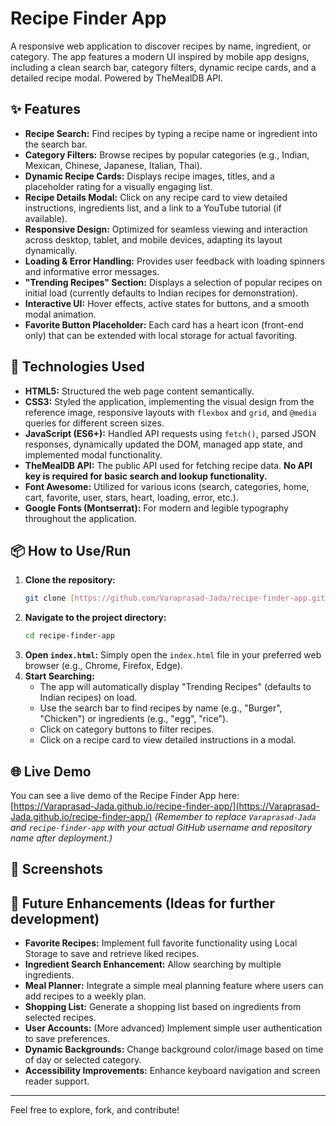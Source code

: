 # Recipe Finder App

A responsive web application to discover recipes by name, ingredient, or category. The app features a modern UI inspired by mobile app designs, including a clean search bar, category filters, dynamic recipe cards, and a detailed recipe modal. Powered by TheMealDB API.

## ✨ Features

* **Recipe Search:** Find recipes by typing a recipe name or ingredient into the search bar.
* **Category Filters:** Browse recipes by popular categories (e.g., Indian, Mexican, Chinese, Japanese, Italian, Thai).
* **Dynamic Recipe Cards:** Displays recipe images, titles, and a placeholder rating for a visually engaging list.
* **Recipe Details Modal:** Click on any recipe card to view detailed instructions, ingredients list, and a link to a YouTube tutorial (if available).
* **Responsive Design:** Optimized for seamless viewing and interaction across desktop, tablet, and mobile devices, adapting its layout dynamically.
* **Loading & Error Handling:** Provides user feedback with loading spinners and informative error messages.
* **"Trending Recipes" Section:** Displays a selection of popular recipes on initial load (currently defaults to Indian recipes for demonstration).
* **Interactive UI:** Hover effects, active states for buttons, and a smooth modal animation.
* **Favorite Button Placeholder:** Each card has a heart icon (front-end only) that can be extended with local storage for actual favoriting.

## 🚀 Technologies Used

* **HTML5:** Structured the web page content semantically.
* **CSS3:** Styled the application, implementing the visual design from the reference image, responsive layouts with `flexbox` and `grid`, and `@media` queries for different screen sizes.
* **JavaScript (ES6+):** Handled API requests using `fetch()`, parsed JSON responses, dynamically updated the DOM, managed app state, and implemented modal functionality.
* **TheMealDB API:** The public API used for fetching recipe data. **No API key is required for basic search and lookup functionality.**
* **Font Awesome:** Utilized for various icons (search, categories, home, cart, favorite, user, stars, heart, loading, error, etc.).
* **Google Fonts (Montserrat):** For modern and legible typography throughout the application.

## 📦 How to Use/Run

1.  **Clone the repository:**
    ```bash
    git clone [https://github.com/Varaprasad-Jada/recipe-finder-app.git](https://github.com/Varaprasad-Jada/recipe-finder-app.git)
    ```
2.  **Navigate to the project directory:**
    ```bash
    cd recipe-finder-app
    ```
3.  **Open `index.html`:** Simply open the `index.html` file in your preferred web browser (e.g., Chrome, Firefox, Edge).
4.  **Start Searching:**
    * The app will automatically display "Trending Recipes" (defaults to Indian recipes) on load.
    * Use the search bar to find recipes by name (e.g., "Burger", "Chicken") or ingredients (e.g., "egg", "rice").
    * Click on category buttons to filter recipes.
    * Click on a recipe card to view detailed instructions in a modal.

## 🌐 Live Demo

You can see a live demo of the Recipe Finder App here:
[https://Varaprasad-Jada.github.io/recipe-finder-app/](https://Varaprasad-Jada.github.io/recipe-finder-app/)
*(Remember to replace `Varaprasad-Jada` and `recipe-finder-app` with your actual GitHub username and repository name after deployment.)*

## 📸 Screenshots

## 📝 Future Enhancements (Ideas for further development)

* **Favorite Recipes:** Implement full favorite functionality using Local Storage to save and retrieve liked recipes.
* **Ingredient Search Enhancement:** Allow searching by multiple ingredients.
* **Meal Planner:** Integrate a simple meal planning feature where users can add recipes to a weekly plan.
* **Shopping List:** Generate a shopping list based on ingredients from selected recipes.
* **User Accounts:** (More advanced) Implement simple user authentication to save preferences.
* **Dynamic Backgrounds:** Change background color/image based on time of day or selected category.
* **Accessibility Improvements:** Enhance keyboard navigation and screen reader support.

---

Feel free to explore, fork, and contribute!